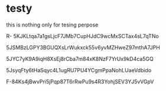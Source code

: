# testy
this is nothing only for tesing perpose

R- 5KJKLtqa7a1gsLjcF7JMb7CupHJdC9wcMxSCTax4sL7qTNo

5JSMBzLGPY3BGUQXsLrWukxck55v6yvMZHweZ97mthA7JPH

5JYC7yK9A9iqH8XsEj8rCba7m84xK8NzF7YrUx9kD4ca5GQ

5JsyqFty6tHaSqyc4L1ugRU7PU4YCgmPpaNohLUaeVdbido

F-84Ks4jBwvPri5jPqp87T6rRwPu9s4R3YohjSEV3YJ5vVGpV
